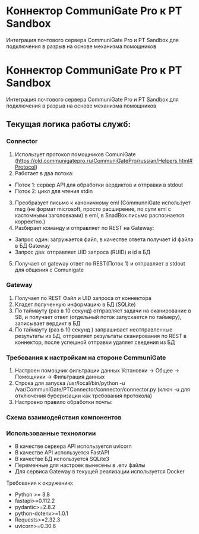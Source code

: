 # Коннектор CommuniGate Pro к PT Sandbox
Интеграция почтового сервера CommuniGate Pro и PT Sandbox для подключения в разрыв на основе механизма помощников

# Коннектор CommuniGate Pro к PT Sandbox
Интеграция почтового сервера CommuniGate Pro и PT Sandbox для подключения в разрыв на основе механизма помощников

## Текущая логика работы служб:
### Connector
1. Использует протокол помощников ComuniGate (https://old.communigatepro.ru/CommuniGatePro/russian/Helpers.html#Protocol)
2. Работает в два потока:
- Поток 1: сервер API для обработки вердиктов и отправки в stdout
- Поток 2: цикл для чтения stdin
3. Преобразует письмо к каноничному eml (CommunniGate использует msg (не формат microsoft, просто расширение, по сути eml с кастомными заголовками) в eml, в SnadBox письмо распознается корректно.)
4. Разбирает команду и отправляет по REST на Gateway:
- Запрос один: загружается файл, в качестве ответа получает id файла в БД Gateway
- Запрос два: отправляет UID запроса (RUID) и id в БД
5. Получает от gateway ответ по REST(Поток 1) и отправляет в stdout для общения с Comunigate

### Gateway
1. Получает по REST Файл и UID запроса от коннектора
2. Кладет полученную информацию в БД (SQLite)
3. По таймауту (раз в 10 секунд) отправляет задачи на сканирование в SB, и получает ответ (отдельный поток запускается по таймеру), записывает вердикт в БД
4. По таймауту (раз в 10 секунд ) запрашивает неотправленные результаты из БД, отправляет результаты сканирования по REST в коннектор, после успешной отправки удаляет сведения из БД 

### Требования к настройкам на стороне CommuniGate
1. Настроен помощник фильтрации данных Установки -> Общее -> Помощники → Фильтрация данных 
2. Строка для запуска /usr/local/bin/python -u /var/CommuniGate/PTConnector/connector/connector.py (ключ -u для отключения буферизации как требования протокола)
3. Настроено правило обработки почты: 


### Схема взаимодействия компонентов


### Использованные технологии
- В качестве сервера API используется uvicorn
- В качестве API используется FastAPI
- В качестве БД используется SQLite3
- Переменные для настроек вынесены в .env файлы
- Для сервиса Gateway в текущей реализации используется Docker

Требования к окружению:
- Python >= 3.8
- fastapi>=0.112.2
- pydantic>=2.8.2
- python-dotenv>=1.0.1
- Requests>=2.32.3
- uvicorn>=0.30.6
